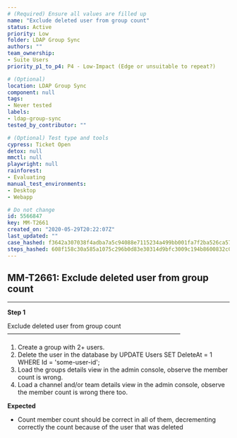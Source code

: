 ```yaml
---
# (Required) Ensure all values are filled up
name: "Exclude deleted user from group count"
status: Active
priority: Low
folder: LDAP Group Sync
authors: ""
team_ownership: 
- Suite Users
priority_p1_to_p4: P4 - Low-Impact (Edge or unsuitable to repeat?)

# (Optional)
location: LDAP Group Sync
component: null
tags:
- Never tested
labels: 
- ldap-group-sync
tested_by_contributor: ""

# (Optional) Test type and tools
cypress: Ticket Open
detox: null
mmctl: null
playwright: null
rainforest: 
- Evaluating
manual_test_environments:
- Desktop
- Webapp

# Do not change
id: 5566847
key: MM-T2661
created_on: "2020-05-29T20:22:07Z"
last_updated: ""
case_hashed: f3642a307038f4adba7a5c94088e7115234a499bb001fa7f2ba526ca57106f56c9b15485b2e1cdc4a51c14c10ee1fd75
steps_hashed: 608f158c30a585a1075c296b0d83e30314d9bfc3009c194b8600832c04edbcb545f354548e28866234f697daf86c2933
---
```


<!-- (Auto-generated) Based on frontmatter's "key" and "name" -->

## MM-T2661: Exclude deleted user from group count

---

**Step 1**

Exclude deleted user from group count\
————————————————————————————

1. Create a group with 2+ users.
2. Delete the user in the database by UPDATE Users SET DeleteAt = 1 WHERE Id = 'some-user-id';
3. Load the groups details view in the admin console, observe the member count is wrong.
4. Load a channel and/or team details view in the admin console, observe the member count is wrong there too.

**Expected**

- Count member count should be correct in all of them, decrementing correctly the count because of the user that was deleted
